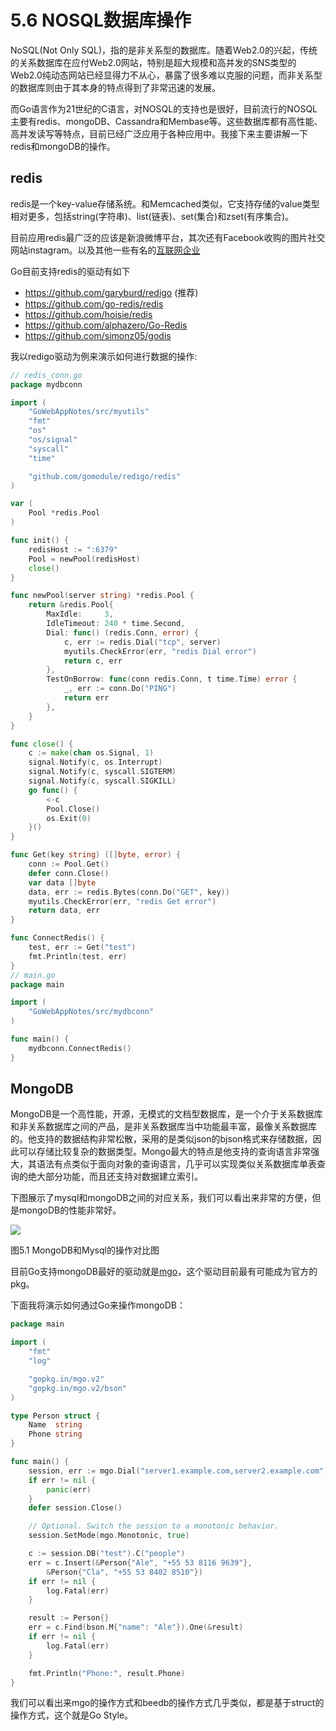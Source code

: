 # 5.6 NOSQL数据库操作

NoSQL(Not Only SQL)，指的是非关系型的数据库。随着Web2.0的兴起，传统的关系数据库在应付Web2.0网站，特别是超大规模和高并发的SNS类型的Web2.0纯动态网站已经显得力不从心，暴露了很多难以克服的问题，而非关系型的数据库则由于其本身的特点得到了非常迅速的发展。

而Go语言作为21世纪的C语言，对NOSQL的支持也是很好，目前流行的NOSQL主要有redis、mongoDB、Cassandra和Membase等。这些数据库都有高性能、高并发读写等特点，目前已经广泛应用于各种应用中。我接下来主要讲解一下redis和mongoDB的操作。

## redis

redis是一个key-value存储系统。和Memcached类似，它支持存储的value类型相对更多，包括string(字符串)、list(链表)、set(集合)和zset(有序集合)。

目前应用redis最广泛的应该是新浪微博平台，其次还有Facebook收购的图片社交网站instagram。以及其他一些有名的[互联网企业](http://redis.io/topics/whos-using-redis)

Go目前支持redis的驱动有如下

- https://github.com/garyburd/redigo (推荐)
- https://github.com/go-redis/redis
- https://github.com/hoisie/redis
- https://github.com/alphazero/Go-Redis
- https://github.com/simonz05/godis

我以redigo驱动为例来演示如何进行数据的操作:

```go
// redis_conn.go
package mydbconn

import (
	"GoWebAppNotes/src/myutils"
	"fmt"
	"os"
	"os/signal"
	"syscall"
	"time"

	"github.com/gomodule/redigo/redis"
)

var (
	Pool *redis.Pool
)

func init() {
	redisHost := ":6379"
	Pool = newPool(redisHost)
	close()
}

func newPool(server string) *redis.Pool {
	return &redis.Pool{
		MaxIdle:     3,
		IdleTimeout: 240 * time.Second,
		Dial: func() (redis.Conn, error) {
			c, err := redis.Dial("tcp", server)
			myutils.CheckError(err, "redis Dial error")
			return c, err
		},
		TestOnBorrow: func(conn redis.Conn, t time.Time) error {
			_, err := conn.Do("PING")
			return err
		},
	}
}

func close() {
	c := make(chan os.Signal, 1)
	signal.Notify(c, os.Interrupt)
	signal.Notify(c, syscall.SIGTERM)
	signal.Notify(c, syscall.SIGKILL)
	go func() {
		<-c
		Pool.Close()
		os.Exit(0)
	}()
}

func Get(key string) ([]byte, error) {
	conn := Pool.Get()
	defer conn.Close()
	var data []byte
	data, err := redis.Bytes(conn.Do("GET", key))
	myutils.CheckError(err, "redis Get error")
	return data, err
}

func ConnectRedis() {
	test, err := Get("test")
	fmt.Println(test, err)
}
// main.go
package main

import (
	"GoWebAppNotes/src/mydbconn"
)

func main() {
	mydbconn.ConnectRedis()
}

```

## MongoDB

MongoDB是一个高性能，开源，无模式的文档型数据库，是一个介于关系数据库和非关系数据库之间的产品，是非关系数据库当中功能最丰富，最像关系数据库的。他支持的数据结构非常松散，采用的是类似json的bjson格式来存储数据，因此可以存储比较复杂的数据类型。Mongo最大的特点是他支持的查询语言非常强大，其语法有点类似于面向对象的查询语言，几乎可以实现类似关系数据库单表查询的绝大部分功能，而且还支持对数据建立索引。

下图展示了mysql和mongoDB之间的对应关系，我们可以看出来非常的方便，但是mongoDB的性能非常好。

![](/home/kesa/MyDocuments/GitHub-Repo/build-web-application-with-golang/zh/images/5.6.mongodb.png)

图5.1 MongoDB和Mysql的操作对比图

目前Go支持mongoDB最好的驱动就是[mgo](http://labix.org/mgo)，这个驱动目前最有可能成为官方的pkg。

下面我将演示如何通过Go来操作mongoDB：

```Go
package main

import (
	"fmt"
	"log"

	"gopkg.in/mgo.v2"
	"gopkg.in/mgo.v2/bson"
)

type Person struct {
	Name  string
	Phone string
}

func main() {
	session, err := mgo.Dial("server1.example.com,server2.example.com")
	if err != nil {
		panic(err)
	}
	defer session.Close()

	// Optional. Switch the session to a monotonic behavior.
	session.SetMode(mgo.Monotonic, true)

	c := session.DB("test").C("people")
	err = c.Insert(&Person{"Ale", "+55 53 8116 9639"},
		&Person{"Cla", "+55 53 8402 8510"})
	if err != nil {
		log.Fatal(err)
	}

	result := Person{}
	err = c.Find(bson.M{"name": "Ale"}).One(&result)
	if err != nil {
		log.Fatal(err)
	}

	fmt.Println("Phone:", result.Phone)
}

```

我们可以看出来mgo的操作方式和beedb的操作方式几乎类似，都是基于struct的操作方式，这个就是Go Style。